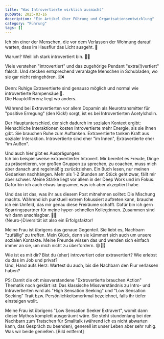 ```yaml
---
title: "Was Introvertierte wirklich ausmacht"
pubDate: 2025-03-16
description: "Ein Artikel über Führung und Organisationsentwicklung"
category: "Führung"
tags: []
---
```

Ich bin einer der Menschen, die vor dem Verlassen der Wohnung darauf warten, dass im Hausflur das Licht ausgeht. 🤫  
  
Warum? Weil ich stark introvertiert bin. 🤷‍♂️  
  
Viele verstehen "introvertiert" und das zugehörige Pendant "extra(!)vertiert" falsch. Und stecken entsprechend veranlagte Menschen in Schubladen, wo sie gar nicht reingehören. 🗄❌️  
  
Denn: Ruhige Extravertierte sind genauso möglich und normal wie introvertierte Rampensäue 🐷.  
Die Hauptdifferenz liegt wo anders.  
  
Während bei Extravertierten vor allem Dopamin als Neurotransmitter für "positive Erregung" (den Kick!) sorgt, ist es bei Introvertierten Acetylcholin.  
  
Der Hauptunterschied, der sich dadurch im sozialen Kontext ergibt: Menschliche Interaktionen kosten Introvertierte mehr Energie, als sie ihnen gibt. Sie brauchen Ruhe zum Auftanken. Extravertierte tanken Kraft aus sozialer Interaktion. Introvertierte sind eher "im Innen", Extravertierte eher "im Außen".  
  
Und auch hier gibt es Ausprägungen:  
Ich bin beispielsweise extravertierter Introvert. Mir bereitet es Freude, Dinge zu präsentieren, vor großen Gruppen zu sprechen, zu coachen, muss mich aber danach und regelmäßig zurückziehen. Ein Buch lesen, nur meinen Gedanken nachhängen. Mehr als 1-2 Stunden am Stück geht zwar, fällt mir aber schwer. Meine Stärke liegt vor allem in der Deep Work und im Fokus. Dafür bin ich auch etwas langsamer, was ich aber akzeptiert habe.  
  
Und das ist das, was ihr aus diesem Post mitnehmen solltet: Die Mischung machts. Während ich punktuell extrem fokussiert auftreten kann, brauche ich ein Umfeld, das mir genau diese Freiräume schafft. Dafür bin ich gern Sparringspartner für meine hyper-schnellen Kolleg:innen. Zusammen sind wir dann unschlagbar. 🤜🤛  
(Neuro-)Diversität ist also ein Erfolgsfaktor!  
  
Meine Frau ist übrigens das genaue Gegenteil. Sie liebt es, Nachbarn "zufällig" zu treffen. Mein Glück, denn sie kümmert sich auch um unsere sozialen Kontakte. Meine Freunde wissen das und wenden sich einfach immer an sie, um mich nicht zu überfordern. 😄🤷‍♂️  
  
Wie ist es mit dir? Bist du (eher) introvertiert oder extravertiert? Wie erlebst du das im Job und privat?  
Und, Hand aufs Herz: Wartest du auch, bis die Nachbarn den Flur verlassen haben?  
  
PS: Damit die oft missverstandene "Extrovertierte brauchen Action" Thematik noch geklärt ist: Das klassische Missverständnis zu Intro- und Intravertierten wird als "High Sensation Seeking" und "Low Sensation Seeking" Trait bzw. Persönlichkeitsmerkmal bezeichnet, falls ihr tiefer einsteigen wollt.  
  
Meine Frau ist übrigens "Low Sensation Seeker Extravert", womit dann dieser Mythos komplett ausgeräumt wäre. Sie steht stundenlang bei den Nachbarn zum Tratschen für Smalltalk (während ich es nicht abwarten kann, das Gespräch zu beenden), generell ist unser Leben aber sehr ruhig. Was wir beide genießen.
[Bild entfernt]
